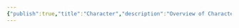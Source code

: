 ```yaml
---
{"publish":true,"title":"Character","description":"Overview of Character tag.","cssclasses":"mado-heading"}
---
```


